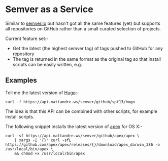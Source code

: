 # Semver as a Service

Similar to [semver.io](https://semver.io) but hasn't got all the same features (yet) but supports all repositories on GitHub rather than a small curated selection of projects.

Current feature set:-

- Get the latest (the highest semver tag) of tags pushed to GitHub for any repository
- The tag is returned in the same format as the original tag so that install scripts can be easily written, e.g.

## Examples

Tell me the latest version of [Hugo](https://github.com/spf13/hugo/):-

```
curl -f https://api.mattandre.ws/semver/github/spf13/hugo
```

The idea is that this API can be combined with other scripts, for example install scripts.

The following snippet installs the latest version of [apex](https://github.com/apex/apex) for OS X:-

```
curl -sf https://api.mattandre.ws/semver/github/apex/apex \
	| xargs -I '{}' curl -sfL https://github.com/apex/apex/releases/{}/download/apex_darwin_386 -o /usr/local/bin/apex \
	&& chmod +x /usr/local/bin/apex
```
